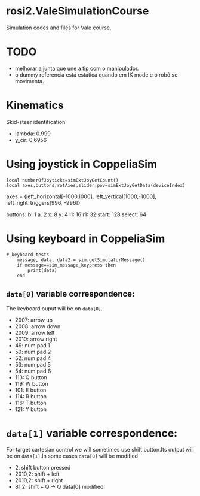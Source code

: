 # rosi2.ValeSimulationCourse
Simulation codes and files for Vale course.

# TODO
- melhorar a junta que une a tip com o manipulador.
- o dummy referencia está estática quando em IK mode e o robô se movimenta.

# Kinematics

Skid-steer identification
- lambda: 0.999
- y_cir: 0.6956

# Using joystick in CoppeliaSim

```
local numberOfJoyticks=simExtJoyGetCount()
local axes,buttons,rotAxes,slider,pov=simExtJoyGetData(deviceIndex)
```

axes = {left_horizontal[-1000,1000], left_vertical[1000,-1000], left_right_triggers[996, -996]}

buttons:
	b: 1
	a: 2
	x: 8
	y: 4
	l1: 16
	r1: 32
	start: 128
	select: 64

# Using keyboard in CoppeliaSim

```
# keyboard tests
    message, data, data2 = sim.getSimulatorMessage()
    if message==sim_message_keypress then
        print(data)
    end
```

## `data[0]` variable correspondence:

The keyboard ouput will be on `data[0]`.

- 2007: arrow up
- 2008: arrow down
- 2009: arrow left
- 2010: arrow right
- 49: num pad 1
- 50: num pad 2
- 52: num pad 4
- 53: num pad 5
- 54: num pad 6
- 113: Q button
- 119: W button
- 101: E button
- 114: R button
- 116: T button
- 121: Y button

# `data[1]` variable correspondence:
For target cartesian control we will sometimes use shift button.Its output will be on `data[1]`.In some cases `data[0]` will be modified

- 2: shift button pressed
- 2010,2: shift + left
- 2010,2: shift + right
- 81,2: shift + Q -> Q data[0] modified!






